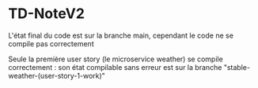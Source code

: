# TD-NoteV2

L'état final du code est sur la branche main, cependant le code ne se compile pas correctement

Seule la première user story (le microservice weather) se compile correctement : son état compilable sans erreur est sur la branche "stable-weather-(user-story-1-work)"
